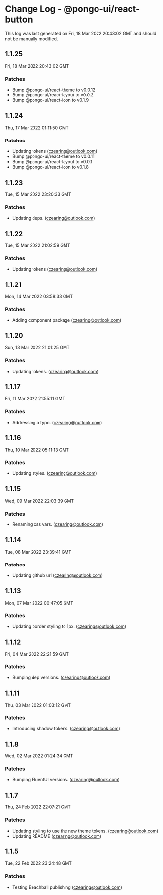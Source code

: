 # Change Log - @pongo-ui/react-button

This log was last generated on Fri, 18 Mar 2022 20:43:02 GMT and should not be manually modified.

<!-- Start content -->

## 1.1.25

Fri, 18 Mar 2022 20:43:02 GMT

### Patches

- Bump @pongo-ui/react-theme to v0.0.12
- Bump @pongo-ui/react-layout to v0.0.2
- Bump @pongo-ui/react-icon to v0.1.9

## 1.1.24

Thu, 17 Mar 2022 01:11:50 GMT

### Patches

- Updating tokens (czearing@outlook.com)
- Bump @pongo-ui/react-theme to v0.0.11
- Bump @pongo-ui/react-layout to v0.0.1
- Bump @pongo-ui/react-icon to v0.1.8

## 1.1.23

Tue, 15 Mar 2022 23:20:33 GMT

### Patches

- Updating deps. (czearing@outlook.com)

## 1.1.22

Tue, 15 Mar 2022 21:02:59 GMT

### Patches

- Updating tokens (czearing@outlook.com)

## 1.1.21

Mon, 14 Mar 2022 03:58:33 GMT

### Patches

- Adding component package (czearing@outlook.com)

## 1.1.20

Sun, 13 Mar 2022 21:01:25 GMT

### Patches

- Updating tokens. (czearing@outlook.com)

## 1.1.17

Fri, 11 Mar 2022 21:55:11 GMT

### Patches

- Addressing a typo. (czearing@outlook.com)

## 1.1.16

Thu, 10 Mar 2022 05:11:13 GMT

### Patches

- Updating styles. (czearing@outlook.com)

## 1.1.15

Wed, 09 Mar 2022 22:03:39 GMT

### Patches

- Renaming css vars. (czearing@outlook.com)

## 1.1.14

Tue, 08 Mar 2022 23:39:41 GMT

### Patches

- Updating github url (czearing@outlook.com)

## 1.1.13

Mon, 07 Mar 2022 00:47:05 GMT

### Patches

- Updating border styling to 1px. (czearing@outlook.com)

## 1.1.12

Fri, 04 Mar 2022 22:21:59 GMT

### Patches

- Bumping dep versions. (czearing@outlook.com)

## 1.1.11

Thu, 03 Mar 2022 01:03:12 GMT

### Patches

- Introducing shadow tokens. (czearing@outlook.com)

## 1.1.8

Wed, 02 Mar 2022 01:24:34 GMT

### Patches

- Bumping FluentUI versions. (czearing@outlook.com)

## 1.1.7

Thu, 24 Feb 2022 22:07:21 GMT

### Patches

- Updating styling to use the new theme tokens. (czearing@outlook.com)
- Updating README (czearing@outlook.com)

## 1.1.5

Tue, 22 Feb 2022 23:24:48 GMT

### Patches

- Testing Beachball publishing (czearing@outlook.com)
